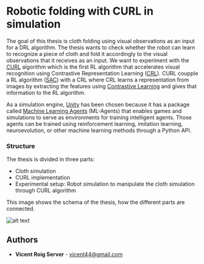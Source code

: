 # Robotic folding with CURL in simulation

The goal of this thesis is cloth folding using visual observations as an input for a DRL algorithm. The thesis wants to check whether the robot can learn to recognize a piece of cloth and fold it accordingly to the visual observations that it receives as an input. We want to experiment with the [CURL](https://arxiv.org/abs/2004.04136) algorithm which is the first RL algorithm that accelerates visual recognition using Contrastive Representation Learning ([CRL](https://ieeexplore.ieee.org/document/9226466)). CURL coupple a RL algorithm ([SAC](https://arxiv.org/abs/1801.01290)) with a CRL where CRL learns a representation from images by extracting the features using [Contrastive Learning](https://ieeexplore.ieee.org/abstract/document/1640964) and gives that information to the RL algorithm.

As a simulation engine, [Unity](https://unity.com) has been chosen because it has a package called [Machine Learning Agents](https://github.com/Unity-Technologies/ml-agents) (ML-Agents) that enables games and simulations to serve as environments for training intelligent agents. Those agents can be trained using reinforcement learning, imitation learning, neuroevolution, or other machine learning methods through a Python API.


### Structure

The thesis is divided in three parts:
* Cloth simulation
* CURL implementation
* Experimental setup: Robot simulation to manipulate the cloth simulation through CURL algorithm

This image shows the schema of the thesis, how the different parts are connected.


![alt text](https://github.com/vicent44/RobotAgents/blob/master/Thesis/overview.png?raw=true)

## Authors

* **Vicent Roig Server** - vicent44@gmail.com

